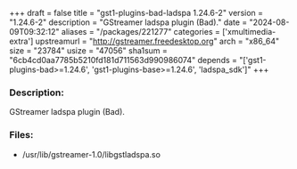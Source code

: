 +++
draft = false
title = "gst1-plugins-bad-ladspa 1.24.6-2"
version = "1.24.6-2"
description = "GStreamer ladspa plugin (Bad)."
date = "2024-08-09T09:32:12"
aliases = "/packages/221277"
categories = ['xmultimedia-extra']
upstreamurl = "http://gstreamer.freedesktop.org"
arch = "x86_64"
size = "23784"
usize = "47056"
sha1sum = "6cb4cd0aa7785b5210fd181d711563d990986074"
depends = "['gst1-plugins-bad>=1.24.6', 'gst1-plugins-base>=1.24.6', 'ladspa_sdk']"
+++
### Description: 
GStreamer ladspa plugin (Bad).

### Files: 
* /usr/lib/gstreamer-1.0/libgstladspa.so

